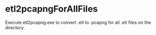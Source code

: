 # etl2pcapngForAllFiles
Execute etl2pcapng.exe to convert .etl to .pcapng for all .etl files on the directory.
